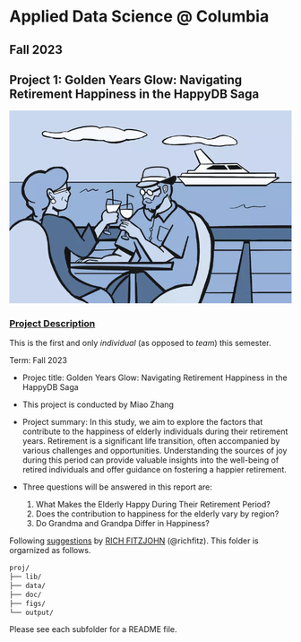 # Applied Data Science @ Columbia
## Fall 2023
## Project 1: Golden Years Glow: Navigating Retirement Happiness in the HappyDB Saga

![image](figs/retire.png)

### [Project Description](doc/)
This is the first and only *individual* (as opposed to *team*) this semester. 

Term: Fall 2023

+ Projec title: Golden Years Glow: Navigating Retirement Happiness in the HappyDB Saga 
+ This project is conducted by Miao Zhang

+ Project summary: 
In this study, we aim to explore the factors that contribute to the happiness of elderly individuals during their retirement years. Retirement is a significant life transition, often accompanied by various challenges and opportunities. Understanding the sources of joy during this period can provide valuable insights into the well-being of retired individuals and offer guidance on fostering a happier retirement.

+ Three questions will be answered in this report are:
  1. What Makes the Elderly Happy During Their Retirement Period?
  2. Does the contribution to happiness for the elderly vary by region?
  3. Do Grandma and Grandpa Differ in Happiness?

Following [suggestions](http://nicercode.github.io/blog/2013-04-05-projects/) by [RICH FITZJOHN](http://nicercode.github.io/about/#Team) (@richfitz). This folder is orgarnized as follows.

```
proj/
├── lib/
├── data/
├── doc/
├── figs/
└── output/
```

Please see each subfolder for a README file.
